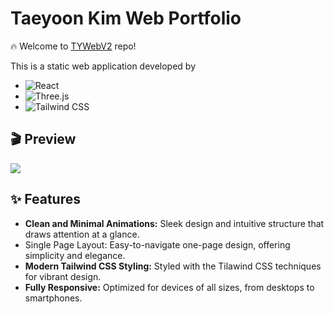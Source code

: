 # Taeyoon Kim Web Portfolio

🔥 Welcome to [TYWebV2](https://c-gongja.github.io/TYWebv2/) repo!

This is a static web application developed by 

* ![React](https://img.shields.io/badge/React-20232A?style=for-the-badge&logo=react&logoColor=61DAFB)
* ![Three.js](https://img.shields.io/badge/Three.js-000000?style=for-the-badge&logo=three.js&logoColor=white)
* ![Tailwind CSS](https://img.shields.io/badge/Tailwind_CSS-06B6D4?style=for-the-badge&logo=tailwind-css&logoColor=white)

## 🎬 Preview
![](https://https://github.com/C-Gongja/TYWebv2/tree/main/public/assest/files/gif/web.gif)

## ✨ Features
* __Clean and Minimal Animations:__ Sleek design and intuitive structure that draws attention at a glance.
* Single Page Layout: Easy-to-navigate one-page design, offering simplicity and elegance.
* __Modern Tailwind CSS Styling:__ Styled with the Tilawind CSS techniques for vibrant design.
* __Fully Responsive:__ Optimized for devices of all sizes, from desktops to smartphones.
